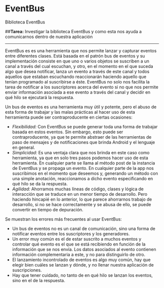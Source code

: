 # EventBus
Biblioteca EventBus

##**Tarea:** Investigar la biblioteca EventBus y como esta nos ayuda a comunicarnos dentro de nuestra aplicación
___

EventBus es es una herramienta que nos permite lanzar y capturar eventos entre diferentes clases. Está basada en el patrón bus de eventos y su implementación consiste en que uno o varios objetos se suscriben a un canal a través del cual escuchan, y otro, en el momento en el que suceda algo que desea notificar, lanza un evento a través de este canal y todos aquellos que estaban escuchando reaccionarán haciendo aquello que tenían programado al suscribirse a éste. EventBus no solo nos facilita la tarea de notificar a los suscriptores acerca del evento si no que nos permite enviar información asociada a ese evento a través del canal y decidir en qué hilo se ejecutará la respuesta.

Un bus de eventos es una herramienta muy útil y potente, pero el abuso de esta forma de trabajar y las malas prácticas al hacer uso de esta herramienta puede ser contraproducente en ciertas ocasiones:

* _Flexibilidad:_ Con EventBus se puede generar toda una forma de trabajar basada en estos eventos. Sin embargo, esto puede ser contraproducente, ya que te permite abstraer de las herramientas de paso de mensajes y de notificaciones que brinda Android y el lenguaje en general.
* _Simplicidad:_ Es una ventaja clara que nos brinda en este caso como herramienta, ya que en solo tres pasos podemos hacer uso de esta herramienta. En cualquier parte se llama al método post de la instancia de EventBus y se propaga un evento. En cualquier parte de la app nos suscribimos en el momento que deseemos y, generando un método con una simple anotación, reaccionamos a dicho evento especificando en qué hilo se da la respuesta.
* _Agilidad:_ Ahorramos muchas líneas de código, clases y lógica de interacción que se traduce en un menor tiempo de desarrollo. Pero haciendo hincapié en lo anterior, lo que parece ahorrarnos trabajo de desarrollo, si no se hace correctamente y se abusa de ello, se puede convertir en tiempo de depuración.

Se muestran los errores más frecuentes al usar EventBus:

* Un bus de eventos no es un canal de comunicación, sino una forma de notificar eventos entre los suscriptores y los generadores.
* Un error muy común es el de estar suscrito a muchos eventos y controlar qué evento es el que se está recibiendo en función de la información que se nos envía. Los datos asociados al evento contienen información complementaria a este, y no para distinguirlo de otro.
* El lanzamiento incontrolado de eventos es algo muy común, hay que elegir bien cuáles se lanzan y dónde, y no llenar nuestra aplicación de suscripciones.
* Hay que tener cuidado, no tanto de en qué hilo se lanzan los eventos, sino en el de la respuesta.
